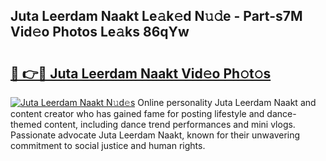 ## Juta Leerdam Naakt Le𝚊k𝚎d N𝚞𝚍e - Part-s7M Vid𝚎o Photos Le𝚊ks 86qYw

# <h2><a href="http://fb19psc.evod.top/?m=Juta+Leerdam+Naakt">🔗 👉🔴 Juta Leerdam Naakt Vid𝚎o Ph𝚘t𝚘s</a></h2>

[![Juta Leerdam Naakt N𝚞d𝚎s](https://i.imgur.com/8V9OHl7.gif)](http://fb19psc.evod.top/?m=Juta+Leerdam+Naakt)
Online personality Juta Leerdam Naakt and content creator who has gained fame for posting lifestyle and dance-themed content, including dance trend performances and mini vlogs. Passionate advocate Juta Leerdam Naakt, known for their unwavering commitment to social justice and human rights. 
